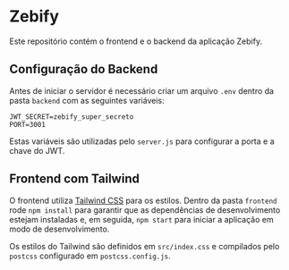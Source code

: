 # Zebify

Este repositório contém o frontend e o backend da aplicação Zebify.

## Configuração do Backend

Antes de iniciar o servidor é necessário criar um arquivo `.env` dentro da pasta `backend` com as seguintes variáveis:

```
JWT_SECRET=zebify_super_secreto
PORT=3001
```

Estas variáveis são utilizadas pelo `server.js` para configurar a porta e a chave do JWT.

## Frontend com Tailwind

O frontend utiliza [Tailwind CSS](https://tailwindcss.com) para os estilos.
Dentro da pasta `frontend` rode `npm install` para garantir que as dependências
de desenvolvimento estejam instaladas e, em seguida, `npm start` para iniciar a
aplicação em modo de desenvolvimento.

Os estilos do Tailwind são definidos em `src/index.css` e compilados pelo
`postcss` configurado em `postcss.config.js`.
